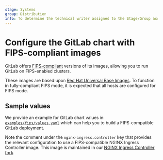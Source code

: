 ```yaml
---
stage: Systems
group: Distribution
info: To determine the technical writer assigned to the Stage/Group associated with this page, see https://handbook.gitlab.com/handbook/product/ux/technical-writing/#assignments
---
```


# Configure the GitLab chart with FIPS-compliant images

GitLab offers [FIPS-compliant](https://docs.gitlab.com/ee/development/fips_compliance.html)
versions of its images, allowing you to run GitLab on FIPS-enabled clusters.

These images are based upon [Red Hat Universal Base Images](https://access.redhat.com/articles/4238681).
To function in fully-compliant FIPS mode, it is expected that all hosts are configured for FIPS mode.

## Sample values

We provide an example for GitLab chart values in
[`examples/fips/values.yaml`](https://gitlab.com/gitlab-org/charts/gitlab/tree/master/examples/fips/values.yaml)
which can help you to build a FIPS-compatible GitLab deployment.

Note the comment under the `nginx-ingress.controller` key that provides the
relevant configuration to use a FIPS-compatible NGINX Ingress Controller image. This image is
maintained in our [NGINX Ingress Controller fork](https://gitlab.com/gitlab-org/cloud-native/charts/gitlab-ingress-nginx).
